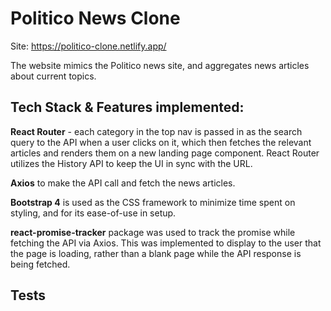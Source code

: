 # Politico News Clone

Site: https://politico-clone.netlify.app/


The website mimics the Politico news site, and aggregates news articles about current topics.

## Tech Stack & Features implemented:
**React Router** - each category in the top nav is passed in as the search query to the API when a user clicks on it, which then fetches the relevant articles and renders them on a new landing page component. React Router utilizes the History API to keep the UI in sync with the URL.

**Axios** to make the API call and fetch the news articles.

**Bootstrap 4** is used as the CSS framework to minimize time spent on styling, and for its ease-of-use in setup.

**react-promise-tracker** package was used to track the promise while fetching the API via Axios. This was implemented to display to the user that the page is loading, rather than a blank page while the API response is being fetched.

## Tests
